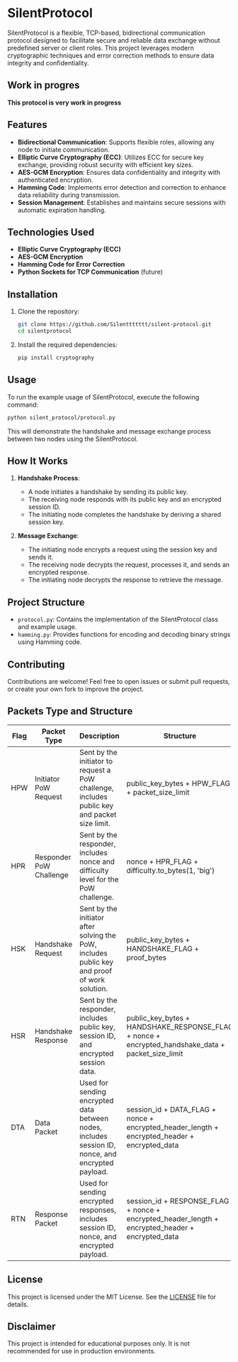 # SilentProtocol

SilentProtocol is a flexible, TCP-based, bidirectional communication protocol designed to facilitate secure and reliable data exchange without predefined server or client roles. This project leverages modern cryptographic techniques and error correction methods to ensure data integrity and confidentiality.

## Work in progres
**This protocol is very work in progress**


## Features

- **Bidirectional Communication**: Supports flexible roles, allowing any node to initiate communication.
- **Elliptic Curve Cryptography (ECC)**: Utilizes ECC for secure key exchange, providing robust security with efficient key sizes.
- **AES-GCM Encryption**: Ensures data confidentiality and integrity with authenticated encryption.
- **Hamming Code**: Implements error detection and correction to enhance data reliability during transmission.
- **Session Management**: Establishes and maintains secure sessions with automatic expiration handling.

## Technologies Used

- **Elliptic Curve Cryptography (ECC)**
- **AES-GCM Encryption**
- **Hamming Code for Error Correction**
- **Python Sockets for TCP Communication** (future)

## Installation

1. Clone the repository:
   ```bash
   git clone https://github.com/Silenttttttt/silent-protocol.git
   cd silentprotocol
   ```

2. Install the required dependencies:
   ```bash
   pip install cryptography
   ```
## Usage

To run the example usage of SilentProtocol, execute the following command:

```bash
python silent_protocol/protocol.py
```

This will demonstrate the handshake and message exchange process between two nodes using the SilentProtocol.

## How It Works

1. **Handshake Process**:
   - A node initiates a handshake by sending its public key.
   - The receiving node responds with its public key and an encrypted session ID.
   - The initiating node completes the handshake by deriving a shared session key.

2. **Message Exchange**:
   - The initiating node encrypts a request using the session key and sends it.
   - The receiving node decrypts the request, processes it, and sends an encrypted response.
   - The initiating node decrypts the response to retrieve the message.

## Project Structure

- `protocol.py`: Contains the implementation of the SilentProtocol class and example usage.
- `hamming.py`: Provides functions for encoding and decoding binary strings using Hamming code.

## Contributing

Contributions are welcome! Feel free to open issues or submit pull requests, or create your own fork to improve the project.

## Packets Type and Structure

| Flag | Packet Type | Description | Structure |
|------|-------------|-------------|-----------|
| HPW | Initiator PoW Request | Sent by the initiator to request a PoW challenge, includes public key and packet size limit. | public_key_bytes + HPW_FLAG + packet_size_limit |
| HPR | Responder PoW Challenge | Sent by the responder, includes nonce and difficulty level for the PoW challenge. | nonce + HPR_FLAG + difficulty.to_bytes(1, 'big') |
| HSK | Handshake Request | Sent by the initiator after solving the PoW, includes public key and proof of work solution. | public_key_bytes + HANDSHAKE_FLAG + proof_bytes |
| HSR | Handshake Response | Sent by the responder, includes public key, session ID, and encrypted session data. | public_key_bytes + HANDSHAKE_RESPONSE_FLAG + nonce + encrypted_handshake_data + packet_size_limit |
| DTA | Data Packet | Used for sending encrypted data between nodes, includes session ID, nonce, and encrypted payload. | session_id + DATA_FLAG + nonce + encrypted_header_length + encrypted_header + encrypted_data |
| RTN | Response Packet | Used for sending encrypted responses, includes session ID, nonce, and encrypted payload. | session_id + RESPONSE_FLAG + nonce + encrypted_header_length + encrypted_header + encrypted_data |



## License

This project is licensed under the MIT License. See the [LICENSE](LICENSE) file for details.

## Disclaimer

This project is intended for educational purposes only. It is not recommended for use in production environments.

